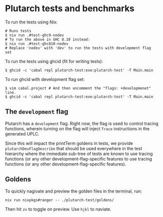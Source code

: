 # Plutarch tests and benchmarks

To run the tests using Nix:

```sh-session
# Runs tests
$ nix run .#test-ghc9-nodev
# To run the above in GHC 8.10 instead:
$ nix run .#test-ghc810-nodev
# Replace 'nodev' with 'dev' to run the tests with development flag set
```

To run the tests using ghcid (fit for writing tests):

```sh-session
$ ghcid -c 'cabal repl plutarch-test:exe:plutarch-test' -T Main.main
```

To run ghcid with development flag set:

```sh-session
$ vim cabal.project # And then uncomment the "flags: +developmenet" line.
$ ghcid -c 'cabal repl plutarch-test:exe:plutarch-test' -T Main.main
```

## The `development` flag

Plutarch has a `development` flag. Right now, the flag is used to control tracing functions, wherein turning on the flag will inject `Trace` instructions in the generated UPLC. 

Since this will impact the printTerm goldens in tests, we provide `plutarchDevFlagDescribe` that should be used everywhere in the test hierarchy where the immediate sub-tree of tests are known to use tracing functions (or any other development-flag-specific features to use tracing functions (or any other development-flag-specific features).

## Goldens

To quickly nagivate and preview the golden files in the terminal, run:

```
nix run nixpkgs#ranger -- ./plutarch-test/goldens/
```

Then hit `zv` to toggle on preview. Use `hjkl` to naviate.
